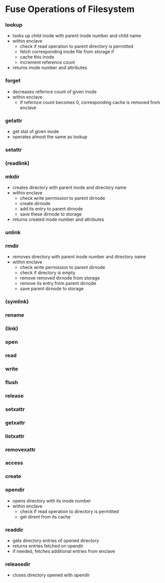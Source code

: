 # Fuse Operations of Filesystem

### lookup
- looks up child inode with parent inode number and child name
-  within enclave
    - check if read operation to parent directory is permitted
    - fetch corresponding inode file from storage if
    - cache this inode
    - increment reference count
- returns inode number and attributes

### forget
- decreases refernce count of given inode
- within enclave
    - if refernce count becomes 0, corresponding cache is removed from enclave

### getattr
- get stat of given inode
- operates almost the same as lookup

### setattr

### (readlink)

### mkdir
- creates directory with parent inode and directory name
- within enclave
    - check write permission to parent dirnode
    - create dirnode
    - add its entry to parent dirnode
    - save these dirnode to storage
- returns created inode number and attributes

### unlink

### rmdir
- removes directory with parent inode number and directory name
- within enclave
    - check write permission to parent dirnode
    - check if directory is empty
    - remove removed dirnode from storage
    - remove its entry from parent dirnode
    - save parent dirnode to storage

### (symlink)

### rename

### (link)

### open

### read

### write

### flush

### release

### setxattr

### getxattr

### listxattr

### removexattr

### access

### create

### opendir
- opens directory with its inode number
- within enclave
    - check if read operation to directory is permitted
    - get dirent from its cache

### readdir
- gets directory entries of opened directory
- returns entries fetched on opendir
- if needed, fetches additional entries from enclave

### releasedir
- closes directory opened with opendir
